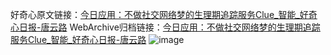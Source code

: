 好奇心原文链接：[今日应用：不做社交网络梦的生理期追踪服务Clue_智能_好奇心日报-唐云路](https://www.qdaily.com/articles/2980.html)
WebArchive归档链接：[今日应用：不做社交网络梦的生理期追踪服务Clue_智能_好奇心日报-唐云路](http://web.archive.org/web/20190623151733/https://www.qdaily.com/articles/2980.html)
![image](http://ww3.sinaimg.cn/large/007d5XDply1g3v6widv6mj30u0372e81)